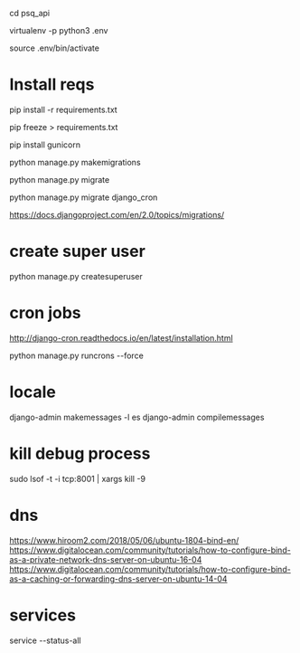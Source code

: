 cd psq_api

virtualenv -p python3 .env

source .env/bin/activate

# Install reqs

pip install -r requirements.txt 

pip freeze > requirements.txt

pip install gunicorn

python manage.py makemigrations

python manage.py migrate

python manage.py migrate django_cron


https://docs.djangoproject.com/en/2.0/topics/migrations/

# create super user

python manage.py createsuperuser

# cron jobs

http://django-cron.readthedocs.io/en/latest/installation.html

python manage.py runcrons --force

# locale

django-admin makemessages -l es
django-admin compilemessages

# kill debug process

sudo lsof -t -i tcp:8001 | xargs kill -9

# dns

https://www.hiroom2.com/2018/05/06/ubuntu-1804-bind-en/
https://www.digitalocean.com/community/tutorials/how-to-configure-bind-as-a-private-network-dns-server-on-ubuntu-16-04
https://www.digitalocean.com/community/tutorials/how-to-configure-bind-as-a-caching-or-forwarding-dns-server-on-ubuntu-14-04

# services

service --status-all
